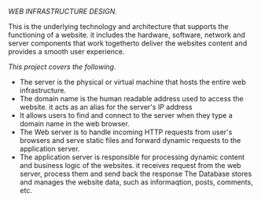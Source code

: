 *WEB INFRASTRUCTURE DESIGN*.

This is the underlying technology and architecture that supports the functioning of a website. it includes the hardware, software, network and server components that work togetherto deliver the websites content and provides a smooth user experience.

*This project covers the following*.

- The server is the physical or virtual machine that hosts the entire web infrastructure.
- The domain name is the human readable address used to access the website. it acts as an alias for the server's IP address
- It allows users to find and connect to the server when they type a domain name in the web browser.
- The Web server is to handle incoming HTTP requests from user's browsers and serve static files and forward dynamic requests to  the application server.
- The application server is responsible for processing dynamic content and business logic of the websites. it receives request from the web server, process them and send back the response
The Database stores and manages the website data, such as informaqtion, posts, comments, etc. 
